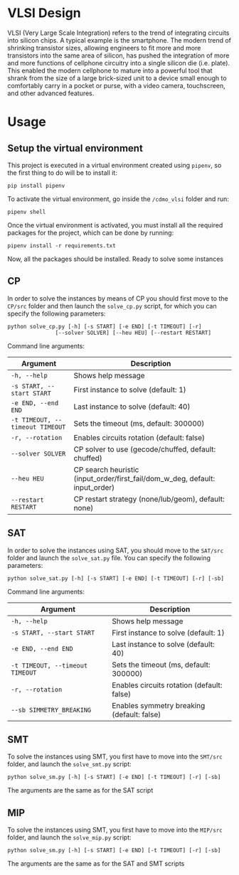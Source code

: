 # VLSI Design

VLSI (Very Large Scale Integration) refers to the trend of integrating circuits into silicon chips.
A typical example is the smartphone. The modern trend of shrinking transistor sizes, allowing engineers to 
fit more and more transistors into the same area of silicon, has pushed the integration of more and more functions 
of cellphone circuitry into a single silicon die (i.e. plate). This enabled the modern cellphone to mature into a 
powerful tool that shrank from the size of a large brick-sized unit to a device small enough to comfortably carry 
in a pocket or purse, with a video camera, touchscreen, and other advanced features.

# Usage

## Setup the virtual environment

This project is executed in a virtual environment created using `pipenv`, so the first thing to do will be to install
it:

```commandline
pip install pipenv
```

To activate the virtual environment, go inside the `/cdmo_vlsi` folder and run:

```commandline
pipenv shell
```

Once the virtual environment is activated, you must install all the required packages for the project, which can be done
by running:

```commandline
pipenv install -r requirements.txt
```

Now, all the packages should be installed. Ready to solve some instances

## CP
In order to solve the instances by means of CP you should first move to the `CP/src` folder
and then launch the `solve_cp.py` script, for which you can specify the following parameters:

```
python solve_cp.py [-h] [-s START] [-e END] [-t TIMEOUT] [-r]
               [--solver SOLVER] [--heu HEU] [--restart RESTART]

```

Command line arguments:

| Argument                        | Description                                                                  |
|---------------------------------|------------------------------------------------------------------------------|
| `-h, --help`                    | Shows help message                                                           |
| `-s START, --start START`       | First instance to solve (default: 1)                                         |
| `-e END, --end END`             | Last instance to solve (default: 40)                                         |
| `-t TIMEOUT, --timeout TIMEOUT` | Sets the timeout (ms, default: 300000)                                       |
| `-r, --rotation`                | Enables circuits rotation (default: false)                                   |
| `--solver SOLVER`               | CP solver to use (gecode/chuffed, default: chuffed)                          |
| `--heu HEU`                     | CP search heuristic (input_order/first_fail/dom_w_deg, default: input_order) |
| `--restart RESTART`             | CP restart strategy (none/lub/geom), default: none)                          |

## SAT
In order to solve the instances using SAT, you should move to the `SAT/src` folder and launch the `solve_sat.py` file. 
You can specify the following parameters:

```
python solve_sat.py [-h] [-s START] [-e END] [-t TIMEOUT] [-r] [-sb]

```

Command line arguments:

| Argument                        | Description                                                                  |
|---------------------------------|------------------------------------------------------------------------------|
| `-h, --help`                    | Shows help message                                                           |
| `-s START, --start START`       | First instance to solve (default: 1)                                         |
| `-e END, --end END`             | Last instance to solve (default: 40)                                         |
| `-t TIMEOUT, --timeout TIMEOUT` | Sets the timeout (ms, default: 300000)                                       |
| `-r, --rotation`                | Enables circuits rotation (default: false)                                   |
| `--sb SIMMETRY_BREAKING`        | Enables symmetry breaking (default: false)                                   |

## SMT

To solve the instances using SMT, you first have to move into the `SMT/src` folder, and launch the `solve_smt.py` script:

```
python solve_sm.py [-h] [-s START] [-e END] [-t TIMEOUT] [-r] [-sb]

```

The arguments are the same as for the SAT script

## MIP

To solve the instances using SMT, you first have to move into the `MIP/src` folder, and launch the `solve_mip.py` script:

```
python solve_sm.py [-h] [-s START] [-e END] [-t TIMEOUT] [-r] [-sb]

```

The arguments are the same as for the SAT and SMT scripts